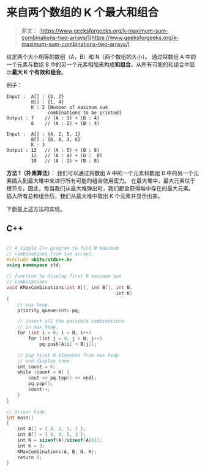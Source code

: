 # 来自两个数组的 K 个最大和组合

> 原文： [https://www.geeksforgeeks.org/k-maximum-sum-combinations-two-arrays/](https://www.geeksforgeeks.org/k-maximum-sum-combinations-two-arrays/)

给定两个大小相等的数组（A，B）和 N（两个数组的大小）。
通过将数组 A 中的一个元素与数组 B 中的另一个元素相加来构成**和组合**。从所有可能的和组合中显示**最大 K 个有效和组合**。

例子：

```
Input :  A[] : {3, 2} 
         B[] : {1, 4}
         K : 2 [Number of maximum sum
               combinations to be printed]
Output : 7    // (A : 3) + (B : 4)
         6    // (A : 2) + (B : 4)

Input :  A[] : {4, 2, 5, 1}
         B[] : {8, 0, 3, 5}
         K : 3
Output : 13   // (A : 5) + (B : 8)
         12   // (A : 4) + (B :  8)
         10   // (A : 2) + (B : 8)  

```



**方法 1（朴素算法）**：
我们可以通过将数组 A 中的一个元素和数组 B 中的另一个元素插入到最大堆中来进行所有可能的组合使用蛮力。 在最大堆中，最大元素位于根节点，因此，每当我们从最大堆弹出时，我们都会获得堆中存在的最大元素。 插入所有总和组合后，我们从最大堆中取出 K 个元素并显示出来。

下面是上述方法的实现。

## C++ 

```cpp

// A simple C++ program to find N maximum 
// combinations from two arrays, 
#include <bits/stdc++.h> 
using namespace std; 

// function to display first N maximum sum 
// combinations 
void KMaxCombinations(int A[], int B[], int N, 
                                        int K) 
{ 
    // max heap. 
    priority_queue<int> pq; 

    // insert all the possible combinations  
    // in max heap. 
    for (int i = 0; i < N; i++) 
        for (int j = 0; j < N; j++) 
            pq.push(A[i] + B[j]); 

    // pop first N elements from max heap 
    // and display them. 
    int count = 0; 
    while (count < K) { 
        cout << pq.top() << endl; 
        pq.pop(); 
        count++; 
    } 
} 

// Driver Code. 
int main() 
{ 
    int A[] = { 4, 2, 5, 1 }; 
    int B[] = { 8, 0, 5, 3 }; 
    int N = sizeof(A)/sizeof(A[0]); 
    int K = 3; 
    KMaxCombinations(A, B, N, K); 
    return 0; 
} 

```
